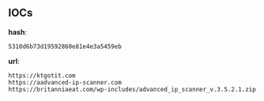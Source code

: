 
## IOCs

__hash__:

```text
5310d6b73d19592860e81e4e3a5459eb
```
__url__:

```text
https://ktgotit.com
https://aadvanced-ip-scanner.com
https://britanniaeat.com/wp-includes/advanced_ip_scanner_v.3.5.2.1.zip
```
